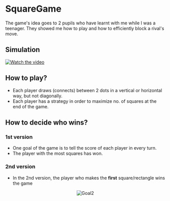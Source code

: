 # SquareGame
The game's idea goes to 2 pupils who have learnt with me while I was a teenager.
They showed me how to play and how to efficiently block a rival's move.
## Simulation
[![Watch the video](https://www.wikihow.com/images/thumb/9/9a/Play-Dots-and-Boxes-Step-1.jpg/v4-460px-Play-Dots-and-Boxes-Step-1.jpg.webp)](https://www.youtube.com/watch?v=FLNPAKBJavY&ab_channel=JonathanNethercott)

## How to play?
  - Each player draws (connects) between 2 dots in a vertical or horizontal way, but not diagonally.
  - Each player has a strategy in order to maximize no. of squares at the end of the game.
## How to decide who wins?
### 1st version
  - One goal of the game is to tell the score of each player in every turn.
  - The player with the most squares has won.
### 2nd version
  - In the 2nd version, the player who makes the **first** square/rectangle wins the game

<p align="center">
  <img src="https://media1.tenor.com/m/O2ZgbQ--_XUAAAAC/spongebob-squarepants-spongebob.gif" alt="Goal2">
</p>


  


